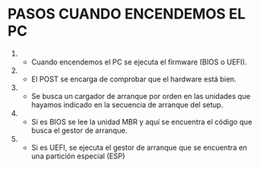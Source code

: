 # PASOS CUANDO ENCENDEMOS EL PC
1.  - Cuando encendemos el PC se ejecuta el firmware (BIOS o UEFI).
2. - El POST se encarga de comprobar que el hardware está bien.
3. - Se busca un cargador de arranque por orden en las unidades que hayamos indicado en la secuencia de arranque del setup.
4. - Si es BIOS se lee la unidad MBR  y aquí se encuentra el código que busca el gestor de arranque.
5. - Si es UEFI, se ejecuta el gestor de arranque que se encuentra en una partición especial (ESP)


